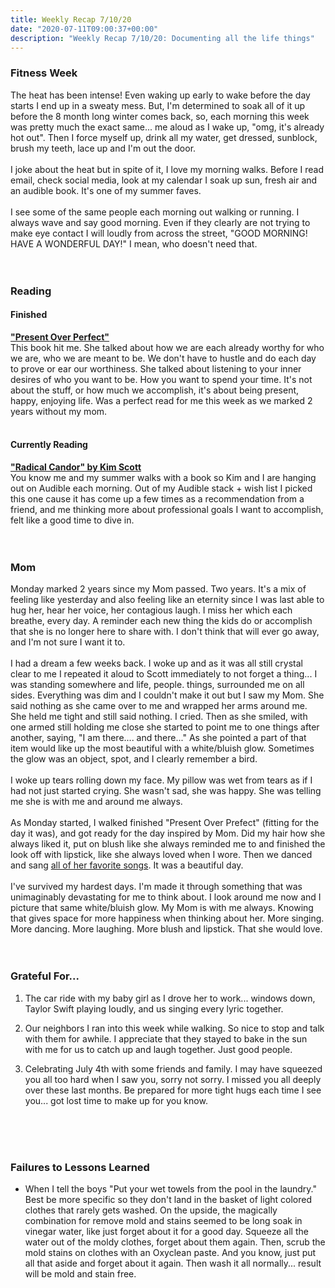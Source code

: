 ```yaml
---
title: Weekly Recap 7/10/20
date: "2020-07-11T09:00:37+00:00"
description: "Weekly Recap 7/10/20: Documenting all the life things"
---
```


### Fitness Week
The heat has been intense! Even waking up early to wake before the day starts I end up in a sweaty mess. But, I'm determined to soak all of it up before the 8 month long winter comes back, so, each morning this week was pretty much the exact same... me aloud as I wake up, "omg, it's already hot out". Then I force myself up, drink all my water, get dressed, sunblock, brush my teeth, lace up and I'm out the door. 
<br /><br />
I joke about the heat but in spite of it, I love my morning walks. Before I read email, check social media, look at my calendar I soak up sun, fresh air and an audible book. It's one of my summer faves. 
<br /><br />
I see some of the same people each morning out walking or running. I always wave and say good morning. Even if they clearly are not trying to make eye contact I will loudly from across the street, "GOOD MORNING! HAVE A WONDERFUL DAY!" I mean, who doesn't need that. 
<br /><br /><br />

### Reading
#### Finished 
<a href="https://www.shaunaniequist.com/books" target="_blank">**"Present Over Perfect"**</a><br />This book hit me. She talked about how we are each already worthy for who we are, who we are meant to be. We don't have to hustle and do each day to prove or ear our worthiness. She talked about listening to your inner desires of who you want to be. How you want to spend your time. It's not about the stuff, or how much we accomplish, it's about being present, happy, enjoying life. Was a perfect read for me this week as we marked 2 years without my mom. 
<br /><br />

#### Currently Reading
<a href="https://www.radicalcandor.com/" target="_blank">**"Radical Candor" by Kim Scott**</a><br/>You know me and my summer walks with a book so Kim and I are hanging out on Audible each morning. Out of my Audible stack + wish list I picked this one cause it has come up a few times as a recommendation from a friend, and me thinking more about professional goals I want to accomplish, felt like a good time to dive in. 
<br /><br /><br />

### Mom
Monday marked 2 years since my Mom passed. Two years. It's a mix of feeling like yesterday and also feeling like an eternity since I was last able to hug her, hear her voice, her contagious laugh. I miss her which each breathe, every day. A reminder each new thing the kids do or accomplish that she is no longer here to share with. I don't think that will ever go away, and I'm not sure I want it to. 
<br /><br />
I had a dream a few weeks back. I woke up and as it was all still crystal clear to me I repeated it aloud to Scott immediately to not forget a thing... I was standing somewhere and life, people. things, surrounded me on all sides. Everything was dim and I couldn't make it out but I saw my Mom. She said nothing as she came over to me and wrapped her arms around me. She held me tight and still said nothing. I cried. Then as she smiled, with one armed still holding me close she started to point me to one things after another, saying, "I am there.... and there..." As she pointed a part of that item would like up the most beautiful with a white/bluish glow. Sometimes the glow was an object, spot, and I clearly remember a bird. 
<br /><br />
I woke up tears rolling down my face. My pillow was wet from tears as if I had not just started crying. She wasn't sad, she was happy. She was telling me she is with me and around me always. 
<br /><br />
As Monday started, I walked finished "Present Over Prefect" (fitting for the day it was), and got ready for the day inspired by Mom. Did my hair how she always liked it, put on blush like she always reminded me to and finished the look off with lipstick, like she always loved when I wore. Then we danced and sang <a href="https://open.spotify.com/playlist/3EcuVEsEeuEpINfVx8o6un?si=adAS5BKXTdib1MLePR1KJw" target="_blank">all of her favorite songs</a>. It was a beautiful day. 
<br /><br />
I've survived my hardest days. I'm made it through something that was unimaginably devastating for me to think about. I look around me now and I picture that same white/bluish glow. My Mom is with me always. Knowing that gives space for more happiness when thinking about her. More singing. More dancing. More laughing. More blush and lipstick. That she would love.
<br />
<br />
<br />

### Grateful For...
1. The car ride with my baby girl as I drove her to work... windows down, Taylor Swift playing loudly, and us singing every lyric together. 

2. Our neighbors I ran into this week while walking. So nice to stop and talk with them for awhile. I appreciate that they stayed to bake in the sun with me for us to catch up and laugh together. Just good people. 

3. Celebrating July 4th with some friends and family. I may have squeezed you all too hard when I saw you, sorry not sorry. I missed you all deeply over these last months. Be prepared for more tight hugs each time I see you... got lost time to make up for you know.
<br />
<br />
<br />

### Failures to Lessons Learned
- When I tell the boys "Put your wet towels from the pool in the laundry." Best be more specific so they don't land in the basket of light colored clothes that rarely gets washed. On the upside, the magically combination for remove mold and stains seemed to be long soak in vinegar water, like just forget about it for a good day. Squeeze all the water out of the moldy clothes, forget about them again. Then, scrub the mold stains on clothes with an Oxyclean paste. And you know, just put all that aside and forget about it again. Then wash it all normally... result will be mold and stain free. 